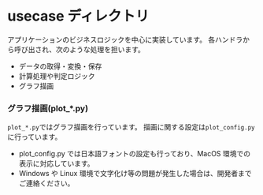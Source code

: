 # usecase ディレクトリ

アプリケーションのビジネスロジックを中心に実装しています。
各ハンドラから呼び出され、次のような処理を担います。

- データの取得・変換・保存
- 計算処理や判定ロジック
- グラフ描画

### グラフ描画(plot\_\*.py)

`plot_*.py`ではグラフ描画を行っています。
描画に関する設定は`plot_config.py`に行っています。

- plot_config.py では日本語フォントの設定も行っており、MacOS 環境での表示に対応しています。
- Windows や Linux 環境で文字化け等の問題が発生した場合は、開発者までご連絡ください。
